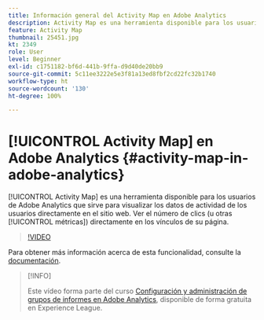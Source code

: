 ```yaml
---
title: Información general del Activity Map en Adobe Analytics
description: Activity Map es una herramienta disponible para los usuarios de Adobe Analytics que sirve para visualizar los datos de actividad de los usuarios directamente en el sitio web. Ver el número de clics (u otras métricas) directamente en los vínculos de la página.
feature: Activity Map
thumbnail: 25451.jpg
kt: 2349
role: User
level: Beginner
exl-id: c1751182-bf6d-441b-9ffa-d9d40de20bb9
source-git-commit: 5c11ee3222e5e3f81a13ed8fbf2cd22fc32b1740
workflow-type: ht
source-wordcount: '130'
ht-degree: 100%

---
```


# [!UICONTROL Activity Map] en Adobe Analytics {#activity-map-in-adobe-analytics}

[!UICONTROL Activity Map] es una herramienta disponible para los usuarios de Adobe Analytics que sirve para visualizar los datos de actividad de los usuarios directamente en el sitio web. Ver el número de clics (u otras [!UICONTROL métricas]) directamente en los vínculos de su página.

>[!VIDEO](https://video.tv.adobe.com/v/25451/?quality=12)

Para obtener más información acerca de esta funcionalidad, consulte la [documentación](https://experienceleague.adobe.com/docs/analytics/analyze/activity-map/activity-map.html?lang=es).

>[!INFO]
>
> Este vídeo forma parte del curso [Configuración y administración de grupos de informes en Adobe Analytics](https://experienceleague.adobe.com/?recommended=Analytics-A-1-2021.1.administration&amp;lang=es), disponible de forma gratuita en Experience League.